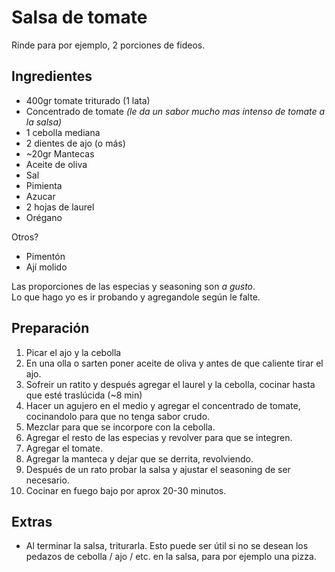 Salsa de tomate
===============

Rinde para por ejemplo, 2 porciones de fideos.

Ingredientes
------------

- 400gr tomate triturado (1 lata)
- Concentrado de tomate _(le da un sabor mucho mas intenso de tomate a la salsa)_
- 1 cebolla mediana
- 2 dientes de ajo (o más)
- ~20gr Mantecas
- Aceite de oliva
- Sal
- Pimienta
- Azucar
- 2 hojas de laurel
- Orégano

Otros?

- Pimentón
- Ají molido

Las proporciones de las especias y seasoning son _a gusto_.\
Lo que hago yo es ir probando y agregandole según le falte.

Preparación
-----------

1. Picar el ajo y la cebolla
2. En una olla o sarten poner aceite de oliva y antes de que caliente tirar
   el ajo.
3. Sofreir un ratito y después agregar el laurel y la cebolla, cocinar hasta
   que esté traslúcida (~8 min)
4. Hacer un agujero en el medio y agregar el concentrado de tomate, cocinandolo
   para que no tenga sabor crudo.
5. Mezclar para que se incorpore con la cebolla.
6. Agregar el resto de las especias y revolver para que se integren.
7. Agregar el tomate.
8. Agregar la manteca y dejar que se derrita, revolviendo.
9. Después de un rato probar la salsa y ajustar el seasoning de ser necesario.
10. Cocinar en fuego bajo por aprox 20-30 minutos.

Extras
------

- Al terminar la salsa, triturarla. Esto puede ser útil si no se desean los pedazos de cebolla / ajo / etc. en la salsa, para por ejemplo una pizza.
